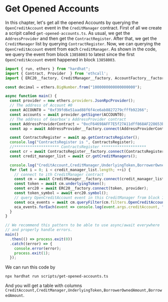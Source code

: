 # Get Opened Accounts

In this chapter, let's get all the opened Accounts by querying the `OpenCreditAccount` event in the `CreditManager` contract. First of all we create a scripit called `get-opened-accounts.ts`. As usual, we get the `AddressProvider` and then get the `ContractRegister`. After that, we get the `CreditManager` list by querying `ContractRegister`. Now, we can querying the `OpenCreditAccount` event from each `CreditManager`. As shown in the code, we query the event from block `13858003` to latest since the first `OpenCreditAccount` event happened in block `13858003`.

```jsx title="scripits/get-opened-accounts.ts"
import { run, ethers } from "hardhat";
import { Contract, Provider  } from 'ethcall';
import { ERC20__factory, CreditManager__factory, AccountFactory__factory, AddressProvider__factory, ContractsRegister__factory, CreditAccount__factory } from "@diesellabs/gearbox-sdk";

const decimal = ethers.BigNumber.from("1000000000000000000");

async function main() {
  const provider = new ethers.providers.JsonRpcProvider(); 
  // The address of Account #0
  const ACCOUNT0 = "0xf39fd6e51aad88f6f4ce6ab8827279cfffb92266";
  const accounts = await provider.getSigner(ACCOUNT0);
  // The address of Gearbox's AddressProvider contract
  const AddressProviderContract = "0xcF64698AFF7E5f27A11dff868AF228653ba53be0";
  const ap = await AddressProvider__factory.connect(AddressProviderContract, provider);

  const ContractsRegister = await ap.getContractsRegister();
  console.log("ContractsRegister is ", ContractsRegister);
  //******************** ContractsRegister ********************
  const cr = await ContractsRegister__factory.connect(ContractsRegister, provider);
  const credit_manager_list = await cr.getCreditManagers();

  console.log("CreditAccount,CreditManager,UnderlyingToken,BorrowerOwnedAmount,BorrowedAmount");
  for (let i = 0; i < credit_manager_list.length; ++i) {
    // connect to ith CreditManager contract
    const cm = await CreditManager__factory.connect(credit_manager_list[i], provider);
    const token = await cm.underlyingToken();
    const erc20 = await ERC20__factory.connect(token, provider);
    const token_symbol = await erc20.symbol();
    // query OpenCreditAccount event in this CreditManager from block 13858003 to the latest block 
    const oca_events = await cm.queryFilter(cm.filters.OpenCreditAccount(), 13858003, "latest");
    oca_events.forEach(event => console.log(event.args.creditAccount, ",", event.address, ",", token_symbol, ",", event.args.amount, ",", event.args.borrowAmount));
  }
}

// We recommend this pattern to be able to use async/await everywhere
// and properly handle errors.
main()
  .then(() => process.exit(0))
  .catch((error) => {
    console.error(error);
    process.exit(1);
  });  
```

We can run this code by

```
npx hardhat run scripts/get-opened-accounts.ts
```
And you will get a table with columns `CreditAccount,CreditManager,UnderlyingToken,BorrowerOwnedAmount,BorrowedAmount`.
